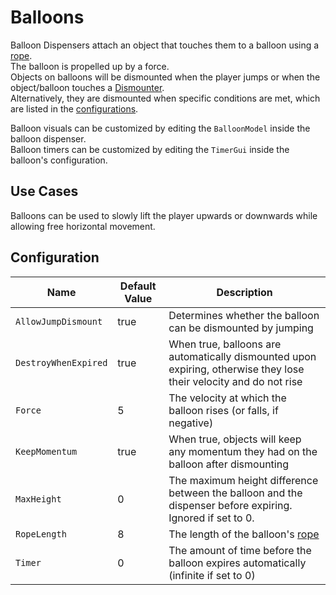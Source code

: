 # Balloons

Balloon Dispensers attach an object that touches them to a balloon using a [rope][RopeConstraint].  
The balloon is propelled up by a force.  
Objects on balloons will be dismounted when the player jumps or when the object/balloon touches a [Dismounter](dismounters.md).  
Alternatively, they are dismounted when specific conditions are met, which are listed in the [configurations](#configuration).

Balloon visuals can be customized by editing the `BalloonModel` inside the balloon dispenser.  
Balloon timers can be customized by editing the `TimerGui` inside the balloon's configuration.

## Use Cases

Balloons can be used to slowly lift the player upwards or downwards while allowing free horizontal movement.

## Configuration

| Name | Default Value | Description
|------|---------------|------------
| `AllowJumpDismount` | true | Determines whether the balloon can be dismounted by jumping
| `DestroyWhenExpired` | true | When true, balloons are automatically dismounted upon expiring, otherwise they lose their velocity and do not rise
| `Force` | 5 | The velocity at which the balloon rises (or falls, if negative)
| `KeepMomentum` | true | When true, objects will keep any momentum they had on the balloon after dismounting
| `MaxHeight` | 0 | The maximum height difference between the balloon and the dispenser before expiring. Ignored if set to 0.
| `RopeLength` | 8 | The length of the balloon's [rope][RopeConstraint]
| `Timer` | 0 | The amount of time before the balloon expires automatically (infinite if set to 0)

[RopeConstraint]: https://create.roblox.com/docs/reference/engine/classes/RopeConstraint